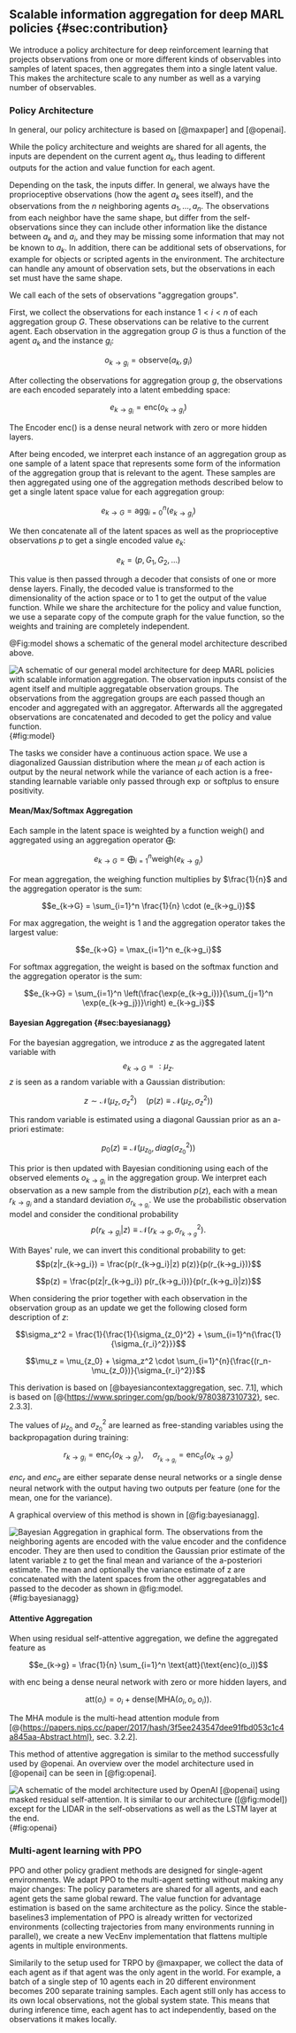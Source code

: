 ## Scalable information aggregation for deep MARL policies {#sec:contribution}

We introduce a policy architecture for deep reinforcement learning that projects
observations from one or more different kinds of observables into samples of
latent spaces, then aggregates them into a single latent value. This makes the
architecture scale to any number as well as a varying number of observables.

### Policy Architecture

In general, our policy architecture is based on [@maxpaper] and [@openai].

While the policy architecture and weights are shared for all agents, the inputs
are dependent on the current agent $a_k$, thus leading to different outputs for
the action and value function for each agent.

Depending on the task, the inputs differ. In general, we always have the
proprioceptive observations (how the agent $a_k$ sees itself), and the
observations from the $n$ neighboring agents $a_1,…,a_n$. The observations from
each neighbor have the same shape, but differ from the self-observations since
they can include other information like the distance between $a_k$ and $a_i$,
and they may be missing some information that may not be known to $a_k$. In
addition, there can be additional sets of observations, for example for objects
or scripted agents in the environment. The architecture can handle any amount of
observation sets, but the observations in each set must have the same shape.

We call each of the sets of observations "aggregation groups".

First, we collect the observations for each instance $1<i<n$ of each aggregation
group $G$. These observations can be relative to the current agent. Each
observation in the aggregation group $G$ is thus a function of the agent $a_k$
and the instance $g_i$:

$$o_{k→g_i} = \text{observe}(a_k, g_i)$$

After collecting the observations for aggregation group $g$, the observations
are each encoded separately into a latent embedding space:

$$e_{k→g_i} = \text{enc}(o_{k→g_i})$$

The Encoder $\text{enc()}$ is a dense neural network with zero or more hidden
layers.

After being encoded, we interpret each instance of an aggregation group as one
sample of a latent space that represents some form of the information of the
aggregation group that is relevant to the agent. These samples are then
aggregated using one of the aggregation methods described below to get a single
latent space value for each aggregation group:

$$e_{k→G} = \text{agg}_{i=0}^n(e_{k→g_i})$$

We then concatenate all of the latent spaces as well as the proprioceptive
observations $p$ to get a single encoded value $e_k$:

$$e_k = (p, G_1, G_2, ...)$$

This value is then passed through a decoder that consists of one or more dense
layers. Finally, the decoded value is transformed to the dimensionality of the
action space or to $1$ to get the output of the value function. While we share
the architecture for the policy and value function, we use a separate copy of
the compute graph for the value function, so the weights and training are
completely independent.

@Fig:model shows a schematic of the general model architecture described above.

![A schematic of our general model architecture for deep MARL policies with scalable information aggregation. The observation inputs consist of the agent itself and multiple aggregatable observation groups. The observations from the aggregation groups are each passed though an encoder and aggregated with an aggregator. Afterwards all the aggregated observations are concatenated and decoded to get the policy and value function.](images/model.drawio.svg){#fig:model}

The tasks we consider have a continuous action space. We use a diagonalized
Gaussian distribution where the mean $μ$ of each action is output by the neural
network while the variance of each action is a free-standing learnable variable
only passed through $\exp$ or $\text{softplus}$ to ensure positivity.

#### Mean/Max/Softmax Aggregation

Each sample in the latent space is weighted by a function $\text{weigh}()$ and
aggregated using an aggregation operator $\bigoplus$:

$$e_{k→G} = \bigoplus_{i=1}^n \text{weigh}(e_{k→g_i})$$

For mean aggregation, the weighing function multiplies by $\frac{1}{n}$ and the
aggregation operator is the sum:

$$e_{k→G} = \sum_{i=1}^n \frac{1}{n} \cdot (e_{k→g_i})$$

For max aggregation, the weight is $1$ and the aggregation operator takes the
largest value:

$$e_{k→G} = \max_{i=1}^n e_{k→g_i}$$

For softmax aggregation, the weight is based on the softmax function and the
aggregation operator is the sum:

$$e_{k→G} = \sum_{i=1}^n \left(\frac{\exp(e_{k→g_i})}{\sum_{j=1}^n \exp(e_{k→g_j})}\right) e_{k→g_i}$$

#### Bayesian Aggregation {#sec:bayesianagg}

For the bayesian aggregation, we introduce $z$ as the aggregated latent variable
with $$e_{k→G}=:μ_z.$$ $z$ is seen as a random variable with a Gaussian
distribution:

$$z \sim \mathcal{N}(μ_z,σ_z^2)\quad (p(z) ≡ \mathcal{N}(μ_z,σ_z^2))$$

This random variable is estimated using a diagonal Gaussian prior as an a-priori
estimate:

$$p_0(z)≡\mathcal{N}(μ_{z_0}, diag(σ_{z_0}^2))$$

This prior is then updated with Bayesian conditioning using each of the observed
elements $o_{k→g_i}$ in the aggregation group. We interpret each observation as
a new sample from the distribution $p(z)$, each with a mean $r_{k→g_i}$ and a
standard deviation $σ_{r_{k→g_i}}$. We use the probabilistic observation model
and consider the conditional probability
$$p(r_{k→g_i}|z) ≡ \mathcal{N}(r_{k→g}, σ_{r_{k→g}}^2).$$

With Bayes' rule, we can invert this conditional probability to get:
$$p(z|r_{k→g_i}) = \frac{p(r_{k→g_i}|z) p(z)}{p(r_{k→g_i})}$$

$$p(z) = \frac{p(z|r_{k→g_i}) p(r_{k→g_i})}{p(r_{k→g_i}|z)}$$

When considering the prior together with each observation in the observation
group as an update we get the following closed form description of $z$:

$$\sigma_z^2 = \frac{1}{\frac{1}{\sigma_{z_0}^2} + \sum_{i=1}^n{\frac{1}{\sigma_{r_i}^2}}}$$

$$\mu_z = \mu_{z_0} + \sigma_z^2 \cdot \sum_{i=1}^{n}{\frac{(r_n-\mu_{z_0})}{\sigma_{r_i}^2}}$$

This derivation is based on [@bayesiancontextaggregation, sec. 7.1], which is
based on [@{https://www.springer.com/gp/book/9780387310732}, sec. 2.3.3].

The values of $μ_{z_0}$ and $σ_{z_0}^2$ are learned as free-standing variables
using the backpropagation during training:

$$r_{k→g_i} = \text{enc}_r(o_{k→g_i}), \quad σ_{r_{k→g_i}} = \text{enc}_σ(o_{k→g_i})$$

$enc_r$ and $enc_σ$ are either separate dense neural networks or a single dense
neural network with the output having two outputs per feature (one for the mean,
one for the variance).

A graphical overview of this method is shown in [@fig:bayesianagg].

![Bayesian Aggregation in graphical form. The observations from the neighboring agents are encoded with the value encoder and the confidence encoder. They are then used to condition the Gaussian prior estimate of the latent variable $z$ to get the final mean and variance of the a-posteriori estimate. The mean and optionally the variance estimate of $z$ are concatenated with the latent spaces from the other aggregatables and passed to the decoder as shown in @fig:model.](images/bayesianagg.drawio.svg){#fig:bayesianagg}

#### Attentive Aggregation

When using residual self-attentive aggregation, we define the aggregated feature
as

$$e_{k→g} = \frac{1}{n} \sum_{i=1}^n \text{att}(\text{enc}(o_i))$$

with $\text{enc}$ being a dense neural network with zero or more hidden layers,
and

$$\text{att}(o_i) = o_i + \text{dense}(\text{MHA}(o_i, o_i, o_i)).$$

The $\text{MHA}$ module is the multi-head attention module from
[@{https://papers.nips.cc/paper/2017/hash/3f5ee243547dee91fbd053c1c4a845aa-Abstract.html},
sec. 3.2.2].

This method of attentive aggregation is similar to the method successfully used
by @openai. An overview over the model architecture used in [@openai] can be
seen in [@fig:openai].

![A schematic of the model architecture used by OpenAI [@openai] using masked residual self-attention. It is similar to our architecture ([@fig:model]) except for the LIDAR in the self-observations as well as the LSTM layer at the end.](images/model-openai.drawio.svg){#fig:openai}

### Multi-agent learning with PPO

PPO and other policy gradient methods are designed for single-agent
environments. We adapt PPO to the multi-agent setting without making any major
changes: The policy parameters are shared for all agents, and each agent gets
the same global reward. The value function for advantage estimation is based on
the same architecture as the policy. Since the stable-baselines3 implementation
of PPO is already written for vectorized environments (collecting trajectories
from many environments running in parallel), we create a new VecEnv
implementation that flattens multiple agents in multiple environments.

Similarily to the setup used for TRPO by @maxpaper, we collect the data of each agent as if that agent was the
only agent in the world. For example, a batch of a single step of 10 agents each
in 20 different environment becomes 200 separate training samples. Each agent
still only has access to its own local observations, not the global system
state. This means that during inference time, each agent has to act
independently, based on the observations it makes locally.
